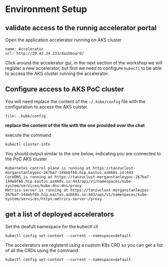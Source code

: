 # Environment Setup

## validate access to the runnig accelerator portal 

Open the application accelerator running on AKS cluster

```dashboard:create-dashboard
name: Accelerator
url: http://20.42.34.233/dashboard/
```
Click around the accelerator gui, in the next section of the workshop 
we will register a new accelerator, but first we need to configure 
`kubectl` to be able to access the AKS cluster running the accelerator.

## Configure access to AKS PoC cluster 

You will need replace the content of the `~/.kube/config` file with the 
configuration to access the AKS culster.  

```editor:open-file
file: .kube/config 
```

**replace the content of the file with the one provided over the chat**

execute the command

```execute
kubectl cluster-info
```

You should output similar to the one below, indicating you are connected 
to the PoC AKS cluster

```text
Kubernetes control plane is running at https://tanzuclust-morganstanleypoc-267ba7-144ebf6b.hcp.eastus.azmk8s.io:443
CoreDNS is running at https://tanzuclust-morganstanleypoc-267ba7-144ebf6b.hcp.eastus.azmk8s.io:443/api/v1/namespaces/kube-system/services/kube-dns:dns/proxy
Metrics-server is running at https://tanzuclust-morganstanleypoc-267ba7-144ebf6b.hcp.eastus.azmk8s.io:443/api/v1/namespaces/kube-system/services/https:metrics-server:/proxy

```

## get a list of deployed accelerators 

Set the deafult namespace for the kubectl cli 
```execute
kubectl config set-context --current --namespace=default
```

The accelerators are registerd using a custom K8s CRD so you can get a
list of all the CRDs using the command.

```execute
kubectl config set-context --current --namespace=default
```